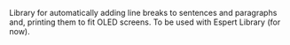 Library for automatically adding line breaks to sentences and paragraphs and, printing them to fit  OLED screens. To be used with Espert Library (for now).

